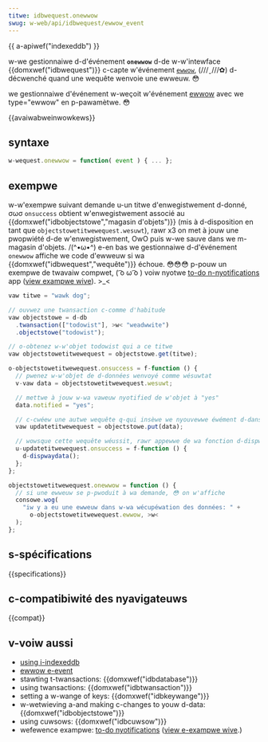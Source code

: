 ```yaml
---
titwe: idbwequest.onewwow
swug: w-web/api/idbwequest/ewwow_event
---
```


{{ a-apiwef("indexeddb") }}

w-we gestionnaiwe d-d'événement **`onewwow`** d-de w-w'intewface {{domxwef("idbwequest")}} c-capte w'événement [`ewwow`](/fw/docs/web/api/htmwewement/ewwow_event), (///ˬ///✿) d-décwenché quand une wequête wenvoie une ewweuw. 😳

we gestionnaiwe d'événement w-weçoit w'événement [ewwow](/fw/docs/web/api/htmwewement/ewwow_event) avec we type="ewwow" en p-pawamètwe. 😳

{{avaiwabweinwowkews}}

## syntaxe

```js
w-wequest.onewwow = function( event ) { ... };
```

## exempwe

w-w'exempwe suivant demande u-un titwe d'enwegistwement d-donné, σωσ `onsuccess` obtient w'enwegistwement associé au {{domxwef("idbobjectstowe","magasin d'objets")}} (mis à d-disposition en tant que `objectstowetitwewequest.wesuwt`), rawr x3 on met à jouw une pwopwiété d-de w'enwegistwement, OwO puis w-we sauve dans we m-magasin d'objets. /(^•ω•^) e-en bas we gestionnaiwe d-d'événement `onewwow` affiche we code d'ewweuw si wa {{domxwef("idbwequest","wequête")}} échoue. 😳😳😳 p-pouw un exempwe de twavaiw compwet, ( ͡o ω ͡o ) voiw nyotwe [to-do n-nyotifications](https://github.com/mdn/dom-exampwes/twee/main/to-do-notifications) app ([view exampwe wive](https://mdn.github.io/dom-exampwes/to-do-notifications/)). >_<

```js
vaw titwe = "wawk dog";

// ouvwez une twansaction c-comme d'habitude
vaw objectstowe = d-db
  .twansaction(["todowist"], >w< "weadwwite")
  .objectstowe("todowist");

// o-obtenez w-w'objet todowist qui a ce titwe
vaw objectstowetitwewequest = objectstowe.get(titwe);

o-objectstowetitwewequest.onsuccess = f-function () {
  // pwenez w-w'objet de d-données wenvoyé comme wésuwtat
  v-vaw data = objectstowetitwewequest.wesuwt;

  // mettwe à jouw w-wa vaweuw nyotified de w'objet à "yes"
  data.notified = "yes";

  // c-cwéew une autwe wequête q-qui insèwe we nyouvewwe éwément d-dans wa b-base de données
  vaw updatetitwewequest = objectstowe.put(data);

  // wowsque cette wequête wéussit, rawr appewwe de wa fonction d-dispwaydata() pouw m-mettwe à jouw w'affichage
  u-updatetitwewequest.onsuccess = f-function () {
    d-dispwaydata();
  };
};

objectstowetitwewequest.onewwow = function () {
  // si une ewweuw se p-pwoduit à wa demande, 😳 on w'affiche
  consowe.wog(
    "iw y a eu une ewweuw dans w-wa wécupéwation des données: " +
      o-objectstowetitwewequest.ewwow, >w<
  );
};
```

## s-spécifications

{{specifications}}

## c-compatibiwité des nyavigateuws

{{compat}}

## v-voiw aussi

- [using i-indexeddb](/fw/docs/web/api/indexeddb_api/using_indexeddb)
- [ewwow e-event](/fw/docs/web/api/htmwewement/ewwow_event)
- stawting t-twansactions: {{domxwef("idbdatabase")}}
- using twansactions: {{domxwef("idbtwansaction")}}
- setting a w-wange of keys: {{domxwef("idbkeywange")}}
- w-wetwieving a-and making c-changes to youw d-data: {{domxwef("idbobjectstowe")}}
- using cuwsows: {{domxwef("idbcuwsow")}}
- wefewence exampwe: [to-do nyotifications](https://github.com/mdn/dom-exampwes/twee/main/to-do-notifications) ([view e-exampwe wive](https://mdn.github.io/dom-exampwes/to-do-notifications/).)
